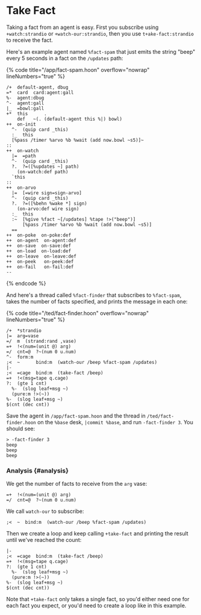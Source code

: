 # Take Fact

Taking a fact from an agent is easy. First you subscribe using `+watch:strandio` or `+watch-our:strandio`, then you use `t+ake-fact:strandio` to receive the fact.

Here's an example agent named `%fact-spam` that just emits the string "beep" every 5 seconds in a fact on the `/updates` path:

{% code title="/app/fact-spam.hoon" overflow="nowrap" lineNumbers="true" %}
```hoon
/+  default-agent, dbug
=*  card  card:agent:gall
%-  agent:dbug
^-  agent:gall
|_  =bowl:gall
+*  this      .
    def   ~(. (default-agent this %|) bowl)
++  on-init
  ^-  (quip card _this)
  :_  this
  [%pass /timer %arvo %b %wait (add now.bowl ~s5)]~
::
++  on-watch
  |=  =path
  ^-  (quip card _this)
  ?.  ?=([%updates ~] path)
    (on-watch:def path)
  `this
::
++  on-arvo
  |=  [=wire sign=sign-arvo]
  ^-  (quip card _this)
  ?.  ?=([%behn %wake *] sign)
    (on-arvo:def wire sign)
  :_  this
  :~  [%give %fact ~[/updates] %tape !>("beep")]
      [%pass /timer %arvo %b %wait (add now.bowl ~s5)]
  ==
++  on-poke  on-poke:def
++  on-agent  on-agent:def
++  on-save  on-save:def
++  on-load  on-load:def
++  on-leave  on-leave:def
++  on-peek   on-peek:def
++  on-fail   on-fail:def
--
```
{% endcode %}

And here's a thread called `%fact-finder` that subscribes to `%fact-spam`, takes the number of facts specified, and prints the message in each one:

{% code title="/ted/fact-finder.hoon" overflow="nowrap" lineNumbers="true" %}
```hoon
/+  *strandio
|=  arg=vase
=/  m  (strand:rand ,vase)
=+  !<(num=(unit @) arg)
=/  cnt=@  ?~(num 0 u.num)
^-  form:m
;<  ~      bind:m  (watch-our /beep %fact-spam /updates)
|-
;<  =cage  bind:m  (take-fact /beep)
=+  !<(msg=tape q.cage)
?:  (gte 1 cnt)
  %-  (slog leaf+msg ~)
  (pure:m !>(~))
%-  (slog leaf+msg ~)
$(cnt (dec cnt))
```

Save the agent in `/app/fact-spam.hoon` and the thread in `/ted/fact-finder.hoon` on the `%base` desk, `|commit %base`, and run `-fact-finder 3`. You should see:

```
> -fact-finder 3
beep
beep
beep
```

### Analysis {#analysis}

We get the number of facts to receive from the `arg` vase:

```hoon
=+  !<(num=(unit @) arg)
=/  cnt=@  ?~(num 0 u.num)
```

We call `watch-our` to subscribe:

```hoon
;<  ~  bind:m  (watch-our /beep %fact-spam /updates)
```

Then we create a loop and keep calling `+take-fact` and printing the result until we've reached the count:

```hoon
|-
;<  =cage  bind:m  (take-fact /beep)
=+  !<(msg=tape q.cage)
?:  (gte 1 cnt)
  %-  (slog leaf+msg ~)
  (pure:m !>(~))
%-  (slog leaf+msg ~)
$(cnt (dec cnt))
```


Note that `+take-fact` only takes a single fact, so you'd either need one for each fact you expect, or you'd need to create a loop like in this example.
